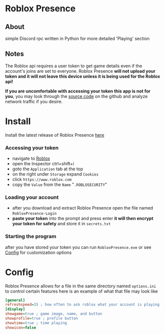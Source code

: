 # Roblox Presence
## About
simple Discord rpc written in Python for more detailed 'Playing' section
## Notes
The Roblox api requires a user token to get game details even if the account's joins are set to everyone.
Roblox Presence **will not upload your token and it will not leave this device unless it is being used for the Roblox api!**

**If you are uncomfortable with accessing your token this app is not for you**, you may look through the [source code](https://github.com/SuperLego9000/RobloxPresence/blob/main/rpress.py) on the github and analyze network traffic if you desire.
# Install
Install the latest release of Roblox Presence [here](https://github.com/SuperLego9000/RobloxPresence/releases)
### Accessing your token
 - navigate to [Roblox](https://www.roblox.com/home)
 - open the Inspector ctrl+shift+i
 - goto the `Application` tab at the top
 - on the right under `Storage` expand `Cookies`
 - click `https://www.roblox.com`
 - copy the `Value` from the `Name` "`.ROBLOSECURITY`"
### Loading your account
- after you download and extract Roblox Presence open the file named `RobloxPresence-Login`
- **paste your token** into the prompt and press enter
**it will then encrypt your token for safety** and store it in `secrets.txt`
### Starting the program
after you have stored your token you can run `RobloxPresence.exe` or see [Config](#Config) for customization options
# Config
Roblox Presence allows for a file in the same directory named `options.ini` to control certain features
here is an example of what that file may look like
```ini options.ini
[general]
refreshspeed=15 ; how often to ask roblox what your account is playing (minimum 5 seconds)
[display]
showgame=true ; game image, name, and button
showprofile=true ; profile button
showtime=true ; time playing
showicon=false
```
